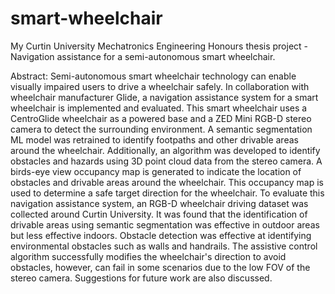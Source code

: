 # smart-wheelchair
My Curtin University Mechatronics Engineering Honours thesis project -
Navigation assistance for a semi-autonomous smart wheelchair.

Abstract:
Semi-autonomous smart wheelchair technology can enable visually impaired users to drive a wheelchair
safely. In collaboration with wheelchair manufacturer Glide, a navigation assistance system for a
smart wheelchair is implemented and evaluated. This smart wheelchair uses a CentroGlide wheelchair
as a powered base and a ZED Mini RGB-D stereo camera to detect the surrounding environment.
A semantic segmentation ML model was retrained to identify footpaths and other drivable areas around the wheelchair.
Additionally, an algorithm was developed to identify obstacles and hazards using 3D point cloud data from the stereo camera.
A birds-eye view occupancy map is generated to indicate the location of obstacles and drivable areas
around the wheelchair. This occupancy map is used to determine a safe target direction for the wheelchair.
To evaluate this navigation assistance system, an RGB-D wheelchair driving dataset was collected
around Curtin University. It was found that the identification of drivable areas using semantic segmentation was effective in outdoor
areas but less effective indoors. Obstacle detection was effective at identifying environmental obstacles such as
walls and handrails. The assistive control algorithm successfully modifies the wheelchair's direction to avoid obstacles,
however, can fail in some scenarios due to the low FOV of the stereo camera. Suggestions for future work are also discussed.

